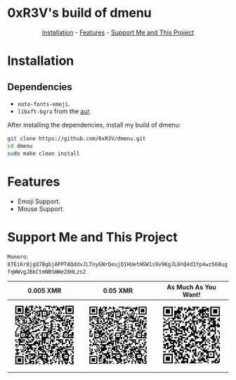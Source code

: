 # 0xR3V's build of dmenu

<div align="center">
    <a href="https://github.com/0xR3V/dmenu#Installation">Installation</a>
    -
    <a href="https://github.com/0xR3V/dmenu#Features">Features</a>
    -
    <a href="https://github.com/0xR3V/dmenu#support-me-and-this-project">Support Me and This Project</a>
</div>

# Installation

## Dependencies
- `noto-fonts-emoji`.
- `libxft-bgra` from the [aur](https://aur.archlinux.org/packages/libxft-bgra).

After installing the dependencies, install my build of dmenu:

```sh
git clone https://github.com/0xR3V/dmenu.git
cd dmenu
sudo make clean install
```
# Features
- Emoji Support.
- Mouse Support.

# Support Me and This Project
`Monero`: `87EiKr8jgQ7BgbjAPPTAQddvJLTnyGNrQeujQ1HUetHGW1s9v9KgJL6hQ4d1Yp4wz568ugfqWWvgJBkCtmNBSWWe28HLzs2`



| 0.005 XMR                                                                                                  | 0.05 XMR                                                                                                          | As Much As You Want!                                                                                                              |
| ---------------------------------------------------------------------------------------------------------- | ----------------------------------------------------------------------------------------------------------------- | --------------------------------------------------------------------------------------------------------------------------------- |
| <img src="https://raw.githubusercontent.com/0xR3V/screenshots/main/monero/0.005.png" alt="0.005 QR Code"> | <img title="" src="https://raw.githubusercontent.com/0xR3V/screenshots/main/monero/0.05.png" alt="0.05 QR Code"> | <img title="" src="https://raw.githubusercontent.com/0xR3V/screenshots/main/monero/AMAYW.png" alt="As Much As You Want QR Code"> |
